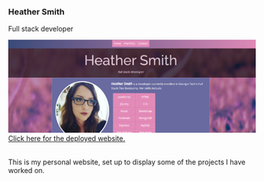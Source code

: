 ### Heather Smith
Full stack developer

![screenshot of portfolio website](./assets/img/readme-screenshot.png?raw=true "screenshot of website")
[Click here for the deployed website.](https://drive.google.com/file/d/1qE-Zrs344kqTbqI--UQsE-3cQNJh4DmW/view?usp=sharing)<br><br>

This is my personal website, set up to display some of the projects I have worked on.
